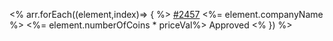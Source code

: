  <% arr.forEach((element,index)=> { %>
                        <tr>
                          <th scope="row"><a href="#">#2457</a></th>
                          <td><%= element.companyName %></td>
                          <td><%= element.numberOfCoins * priceVal%></td>
                          <td>
                            <span class="badge bg-success">Approved</span>
                          </td>
                        </tr>
                        <% }) %>